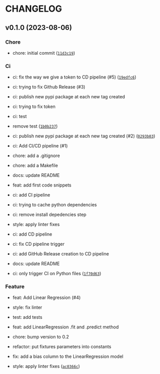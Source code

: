 # CHANGELOG



## v0.1.0 (2023-08-06)

### Chore

* chore: initial commit ([`11d3c19`](https://github.com/cmnemoi/cmnemoi-learn/commit/11d3c19600326281ef68a4121ca19e021e6f67b3))

### Ci

* ci: fix the way we give a token to CD pipeline (#5) ([`19edfc6`](https://github.com/cmnemoi/cmnemoi-learn/commit/19edfc6ad02bfe29592e94d28520b78d37025657))

* ci: trying to fix Github Release  (#3)

* ci: publish new pypi package at each new tag created

* ci: trying to fix token

* ci: test

* remove test ([`1b0b237`](https://github.com/cmnemoi/cmnemoi-learn/commit/1b0b237c059a10f0b1b63d3353f0343fe39fa23d))

* ci: publish new pypi package at each new tag created (#2) ([`0293b03`](https://github.com/cmnemoi/cmnemoi-learn/commit/0293b03823de2df8211e666494db9ba478bb50d3))

* ci: Add CI/CD pipeline (#1)

* chore: add a .gitignore

* chore: add a Makefile

* docs: update README

* feat: add first code snippets

* ci: add CI pipeline

* ci: trying to cache python dependencies

* ci: remove install depedencies step

* style: apply linter fixes

* ci: add CD pipeline

* ci: fix CD pipeline trigger

* ci: add GitHub Release creation to CD pipeline

* docs: update README

* ci: only trigger CI on Python files ([`1f70d63`](https://github.com/cmnemoi/cmnemoi-learn/commit/1f70d6339b0adfe8c10d529dfce2341c8eaf6db5))

### Feature

* feat: Add Linear Regression (#4)

* style: fix linter

* test: add tests

* feat: add LinearRegression .fit and .predict method

* chore: bump version to 0.2

* refactor: put fixtures parameters into constants

* fix: add a bias column to the LinearRegression model

* style: apply linter fixes ([`ac0366c`](https://github.com/cmnemoi/cmnemoi-learn/commit/ac0366c456d07325a95c6334b2fc6380b82e669b))
